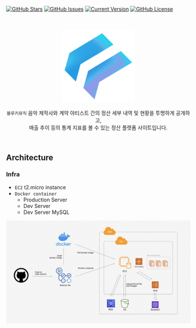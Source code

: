 [![GitHub Stars](https://img.shields.io/github/stars/Bluekey-Payment-System/BPS-BE?style=for-the-badge)](https://github.com/Bluekey-Payment-System/BPS-BE/stargazers) 
[![GitHub Issues](https://img.shields.io/github/issues/Bluekey-Payment-System/BPS-BE?style=for-the-badge)](https://github.com/Bluekey-Payment-System/BPS-BE/issues) 
[![Current Version](https://img.shields.io/badge/version-1.0.0-black?style=for-the-badge)](https://github.com/Bluekey-Payment-System/BPS-BE) 
[![GitHub License](https://img.shields.io/github/license/Bluekey-Payment-System/BPS-BE?style=for-the-badge)](https://github.com/Bluekey-Payment-System/BPS-BE/blob/main/LICENSE)

<br />
<br />

<div align="center">
<img src= "docs/images/logo.png" alt = "logo" style="width: 200px" />
<br />

`블루키뮤직` 음악 제작사와 계약 아티스트 간의 정산 세부 내역 및 현황을 투명하게 공개하고, 
<br />
매출 추이 등의 통계 지표를 볼 수 있는 정산 플랫폼 사이트입니다.

</div>

<br />

## Architecture
### Infra
- `EC2` t2.micro instance
- `Docker container`
  - Production Server
  - Dev Server
  - Dev Server MySQL
  
<img src="docs/images/infra.png" alt = "Infra" />
